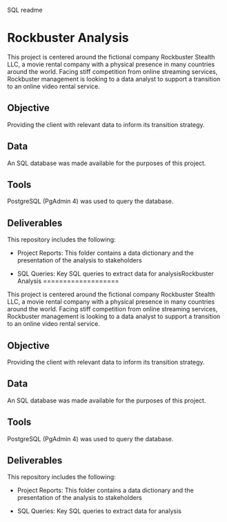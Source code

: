 SQL readme

Rockbuster Analysis
===================

This project is centered around the fictional company Rockbuster Stealth LLC, a movie rental company with a physical presence in many countries around the world. Facing stiff competition from online streaming services, Rockbuster management is looking to a data analyst to support a transition to an online video rental service.

Objective
---------

Providing the client with relevant data to inform its transition strategy.

Data
----

An SQL database was made available for the purposes of this project.

Tools
-----

PostgreSQL (PgAdmin 4) was used to query the database.

Deliverables
------------

This repository includes the following:

-   Project Reports: This folder contains a data dictionary and the presentation of the analysis to stakeholders

-   SQL Queries: Key SQL queries to extract data for analysisRockbuster Analysis
===================

This project is centered around the fictional company Rockbuster Stealth LLC, a movie rental company with a physical presence in many countries around the world. Facing stiff competition from online streaming services, Rockbuster management is looking to a data analyst to support a transition to an online video rental service.

Objective
---------

Providing the client with relevant data to inform its transition strategy.

Data
----

An SQL database was made available for the purposes of this project.

Tools
-----

PostgreSQL (PgAdmin 4) was used to query the database.

Deliverables
------------

This repository includes the following:

-   Project Reports: This folder contains a data dictionary and the presentation of the analysis to stakeholders

-   SQL Queries: Key SQL queries to extract data for analysis
